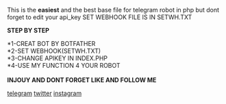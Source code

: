 This is the **easiest** and the best base file for telegram robot in php but dont forget to edit your api_key
SET WEBHOOK FILE IS IN SETWH.TXT


**STEP BY STEP**

*1-CREAT BOT BY BOTFATHER </BR>
*2-SET WEBHOOK(SETWH.TXT) </BR>
*3-CHANGE APIKEY IN INDEX.PHP</BR>
*4-USE MY FUNCTION 4 YOUR ROBOT</BR>
</BR>
******INJOUY AND DONT FORGET LIKE AND FOLLOW ME******


<a href="telegram.com">telegram</a>
<a href="twitter.com/ardavan_nafezi">twitter</a>
<a href="instagram.com/notardavan">instagram</a>

